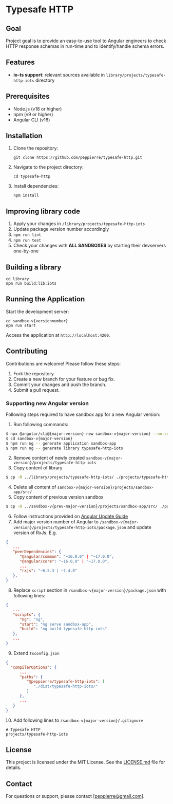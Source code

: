# Typesafe HTTP

## Goal

Project goal is to provide an easy-to-use tool to Angular engineers to check HTTP response schemas in run-time and to identify/handle schema errors.

## Features

- **io-ts support**: relevant sources available in `library/projects/typesafe-http-iots` directory

## Prerequisites

- Node.js (v18 or higher)
- npm (v9 or higher)
- Angular CLI (v16)

## Installation

1. Clone the repository:
   ```
   git clone https://github.com/peppierre/typesafe-http.git
   ```
2. Navigate to the project directory:
   ```
   cd typesafe-http
   ```
3. Install dependencies:
   ```
   npm install
   ```

## Improving library code

1. Apply your changes in `/library/projects/typesafe-http-iots`
2. Update package version number accordingly
3. `npm run lint`
4. `npm run test`
5. Check your changes with **ALL SANDBOXES** by starting their devservers one-by-one

## Building a library
```
cd library
npm run build:lib:iots
```

## Running the Application

Start the development server:
```
cd sandbox-v{versionnumber}
npm run start
```
Access the application at `http://localhost:4200`.

## Contributing

Contributions are welcome! Please follow these steps:

1. Fork the repository.
2. Create a new branch for your feature or bug fix.
3. Commit your changes and push the branch.
4. Submit a pull request.

### Supporting new Angular version

Following steps required to have sandbox app for a new Angular version:

1. Run following commands:
```bash
$ npx @angular/cli@{major-version} new sandbox-v{major-version} --no-create-application
$ cd sandbox-v{major-version}
$ npm run ng -- generate application sandbox-app
$ npm run ng -- generate library typesafe-http-iots
```
2. Remove content of newly created `sandbox-v{major-version}/projects/typesafe-http-iots`
3. Copy content of library
```bash
$ cp -R ../library/projects/typesafe-http-iots/ ./projects/typesafe-http-iots
```
4. Delete all content of `sandbox-v{major-version}/projects/sandbox-app/src/`
5. Copy content of previous version sandbox
```bash
$ cp -R ../sandbox-v{prev-major-version}/projects/sandbox-app/src/ ./projects/sandbox-app/src
```
6. Follow instructions provided on [Angular Update Guide](https://angular.dev/update-guide)
7. Add major version number of Angular to `/sandbox-v{major-version}/projects/typesafe-http-iots/package.json` and update version of RxJs.
E.g. 
```json
{
   ...
   "peerDependencies": {
      "@angular/common": "~16.0.0" | "~17.0.0",
      "@angular/core": "~16.0.0" | "~17.0.0",
      ...
      "rxjs": "~6.5.3 | ~7.4.0"
   },
}
```
8. Replace `script` section in `/sandbox-v{major-version}/package.json` with following lines:
```json
{
   ...
   "scripts": {
      "ng": "ng",
      "start": "ng serve sandbox-app",
      "build": "ng build typesafe-http-iots"
   },
   ...
}
```
9. Extend `tsconfig.json`
```json
{
  "compilerOptions": {
      ...
      "paths": {
         "@peppierre/typesafe-http-iots": [
            "./dist/typesafe-http-iots/"
         ]
      },
      ...
   }
}
```
10. Add following lines to `/sandbox-v{major-version}/.gitignore`
```
# Typesafe HTTP
projects/typesafe-http-iots
```

## License

This project is licensed under the MIT License. See the [LICENSE.md](LICENSE.md) file for details.

## Contact

For questions or support, please contact [peppierre@gmail.com].
